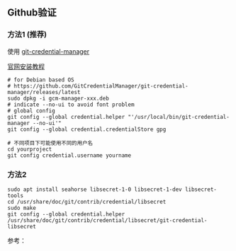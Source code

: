 ## Github验证

### 方法1 (推荐)

使用 [git-credential-manager](https://github.com/git-ecosystem/git-credential-manager)

[官网安装教程](https://github.com/git-ecosystem/git-credential-manager/blob/release/docs/install.md)

```shell
# for Debian based OS
# https://github.com/GitCredentialManager/git-credential-manager/releases/latest
sudo dpkg -i gcm-manager-xxx.deb
# indicate --no-ui to avoid font problem
# global config
git config --global credential.helper "'/usr/local/bin/git-credential-manager --no-ui'"
git config --global credential.credentialStore gpg

# 不同项目下可能使用不同的用户名
cd yourproject
git config credential.username yourname
```

### 方法2

```shell
sudo apt install seahorse libsecret-1-0 libsecret-1-dev libsecret-tools
cd /usr/share/doc/git/contrib/credential/libsecret
sudo make
git config --global credential.helper /usr/share/doc/git/contrib/credential/libsecret/git-credential-libsecret
```



参考：

[^1]:https://windperson.wordpress.com/2022/08/29/1097/
[^2]:https://blog.djnavarro.net/posts/2021-08-08_git-credential-helpers/#use-libsecret-credential-manager
[^3]:https://stackoverflow.com/questions/67405245/how-to-store-multiple-pats-passwords-for-use-by-git








